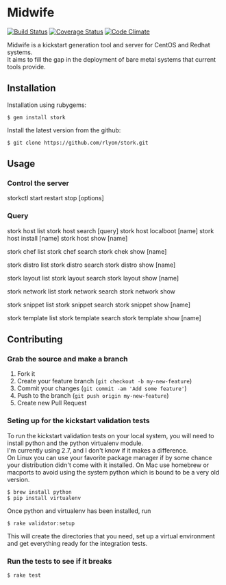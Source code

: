 # Midwife
[![Build Status](https://travis-ci.org/rlyon/stork.png?branch=master)](https://travis-ci.org/rlyon/stork)
[![Coverage Status](https://coveralls.io/repos/rlyon/stork/badge.png)](https://coveralls.io/r/rlyon/stork)
[![Code Climate](https://codeclimate.com/github/rlyon/stork.png)](https://codeclimate.com/github/rlyon/stork)

Midwife is a kickstart generation tool and server for CentOS and Redhat systems.  
It aims to fill the gap in the deployment of bare metal systems that current tools
provide.

## Installation

Installation using rubygems:

    $ gem install stork

Install the latest version from the github:

    $ git clone https://github.com/rlyon/stork.git

## Usage

### Control the server
storkctl start restart stop [options]

### Query
stork host list
stork host search [query]
stork host localboot [name]
stork host install [name]
stork host show [name]

stork chef list
stork chef search
stork chek show [name]

stork distro list
stork distro search
stork distro show [name]

stork layout list
stork layout search
stork layout show [name] 

stork network list
stork network search
stork network show

stork snippet list
stork snippet search
stork snippet show [name]

stork template list
stork template search
stork template show [name]

## Contributing

### Grab the source and make a branch

1. Fork it
2. Create your feature branch (`git checkout -b my-new-feature`)
3. Commit your changes (`git commit -am 'Add some feature'`)
4. Push to the branch (`git push origin my-new-feature`)
5. Create new Pull Request

### Seting up for the kickstart validation tests

To run the kickstart validation tests on your local system, you
will need to install python and the python virtualenv module.  
I'm currently using 2.7, and I don't know if it makes a difference.  
On Linux you can use your favorite package manager if by some chance 
your distribution didn't come with it installed.  On Mac use homebrew 
or macports to avoid using the system python which is bound to be 
a very old version.

    $ brew install python
    $ pip install virtualenv

Once python and virtualenv has been installed, run

    $ rake validator:setup

This will create the directories that you need, set up a virtual
environment and get everything ready for the integration tests.

### Run the tests to see if it breaks

    $ rake test
